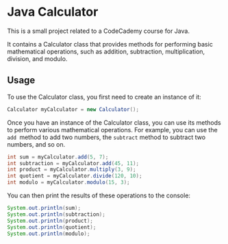 # Java Calculator
This is a small project related to a CodeCademy course for Java. 

It contains a Calculator class that provides methods for performing basic mathematical operations, such as addition, subtraction, multiplication, division, and modulo.
## Usage
To use the Calculator class, you first need to create an instance of it:
```java
Calculator myCalculator = new Calculator();
```
Once you have an instance of the Calculator class, you can use its methods to perform various mathematical operations. For example, you can use the `add `method to add two numbers, the `subtract` method to subtract two numbers, and so on.
```java
int sum = myCalculator.add(5, 7);
int subtraction = myCalculator.add(45, 11);
int product = myCalculator.multiply(3, 9);
int quotient = myCalculator.divide(120, 10);
int modulo = myCalculator.modulo(15, 3);
```
You can then print the results of these operations to the console:
```java
System.out.println(sum);
System.out.println(subtraction);
System.out.println(product);
System.out.println(quotient);
System.out.println(modulo);
```
